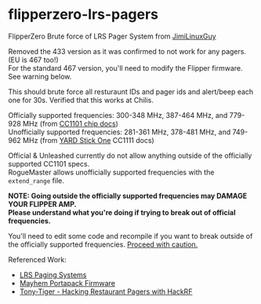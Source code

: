 # flipperzero-lrs-pagers
FlipperZero Brute force of LRS Pager System from [JimiLinuxGuy](https://github.com/jimilinuxguy/flipperzero-lrs-pagers)

Removed the 433 version as it was confirmed to not work for any pagers. (EU is 467 too!)<br>
For the standard 467 version, you'll need to modify the Flipper firmware. See warning below.

This should brute force all resturaunt IDs and pager ids and alert/beep each one for 30s. Verified that this works at Chilis.

Officially supported frequencies: 300-348 MHz, 387-464 MHz, and 779-928 MHz (from [CC1101 chip docs](https://www.ti.com/product/CC1101))<br>
Unofficially supported frequencies: 281-361 MHz, 378-481 MHz, and 749-962 MHz (from [YARD Stick One](https://greatscottgadgets.com/yardstickone/) CC1111 docs)

Official & Unleashed currently do not allow anything outside of the officially supported CC1101 specs.<br>
RogueMaster allows unofficially supported frequencies with the `extend_range` file.

**NOTE: Going outside the officially supported frequencies may DAMAGE YOUR FLIPPER AMP.<br>
Please understand what you're doing if trying to break out of official frequencies.**

You'll need to edit some code and recompile if you want to break outside of the officially supported frequencies. [Proceed with caution.](https://github.com/UberGuidoZ/Flipper/blob/main/Sub-GHz/Restaurant_Pagers/SubGHz_changes.md)

Referenced Work:
* [LRS Paging Systems](https://paging-systems.readme.io/v1.2/docs/am-page-modes)
* [Mayhem Portapack Firmware](https://github.com/eried/portapack-mayhem/blob/next/firmware/application/apps/ui_coasterp.cpp)
* [Tony-Tiger - Hacking Restaurant Pagers with HackRF](https://www.youtube.com/watch?v=ycLLb4eVZpI)
